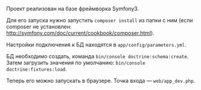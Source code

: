 Проект реализован на базе фреймворка Symfony3.

Для его запуска нужно запустить `composer install` из папки с ним (если composer не установлен: http://symfony.com/doc/current/cookbook/composer.html).

Настройки подключения к БД находятся в `app/config/parameters.yml`.

БД необходимо создать, команда `bin/console doctrine:schema:create`.
Затем загрузить значения по умолчанию: `bin/console doctrine:fixtures:load`.

Теперь его можно запускать в браузере.
Точка входа — `web/app_dev.php`.
